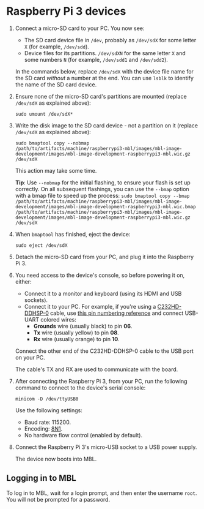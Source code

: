 # Raspberry Pi 3 devices


1. Connect a micro-SD card to your PC. You now see:

    * The SD card device file in `/dev`, probably as `/dev/sdX` for some letter `X` (for example, `/dev/sdd`).
    * Device files for its partitions. `/dev/sdXN` for the same letter `X` and some numbers `N` (for example, `/dev/sdd1` and `/dev/sdd2`).

    <span class="notes">In the commands below, replace `/dev/sdX` with the device file name for the SD card _without_ a number at the end. You can use `lsblk` to identify the name of the SD card device.</span>

1. Ensure none of the micro-SD card's partitions are mounted (replace `/dev/sdX` as explained above):

    ```
    sudo umount /dev/sdX*
    ```

1. Write the disk image to the SD card device - not a partition on it (replace `/dev/sdX` as explained above):

    ```
    sudo bmaptool copy --nobmap /path/to/artifacts/machine/raspberrypi3-mbl/images/mbl-image-development/images/mbl-image-development-raspberrypi3-mbl.wic.gz /dev/sdX
    ```

    This action may take some time.

    <span class="tips">**Tip**: Use `--nobmap` for the initial flashing, to ensure your flash is set up correctly. On all subsequent flashings, you can use the `--bmap` option with a bmap file to speed up the process: `sudo bmaptool copy --bmap /path/to/artifacts/machine/raspberrypi3-mbl/images/mbl-image-development/images/mbl-image-development-raspberrypi3-mbl.wic.bmap /path/to/artifacts/machine/raspberrypi3-mbl/images/mbl-image-development/images/mbl-image-development-raspberrypi3-mbl.wic.gz /dev/sdX`</span>


1. When `bmaptool` has finished, eject the device:

    ```
    sudo eject /dev/sdX
    ```

1. Detach the micro-SD card from your PC, and plug it into the Raspberry Pi 3.
1. You need access to the device's console, so before powering it on, either:

    * Connect it to a monitor and keyboard (using its HDMI and USB sockets).
    * Connect it to your PC. For example, if you're using a [C232HD-DDHSP-0](http://www.ftdichip.com/Support/Documents/DataSheets/Cables/DS_C232HD_UART_CABLE.pdf) cable, use [this pin numbering reference](https://www.element14.com/community/servlet/JiveServlet/previewBody/73950-102-10-339300/pi3_gpio.png) and connect USB-UART colored wires:
       * **Grounds** wire (usually black) to pin **06**.
       * **Tx** wire (usually yellow) to pin **08**.
       * **Rx** wire (usually orange) to pin **10**.

    Connect the other end of the C232HD-DDHSP-0 cable to the USB port on your PC.

    The cable's TX and RX are used to communicate with the board.

1. After connecting the Raspberry Pi 3, from your PC, run the following command to connect to the device's serial console:

    ```
    minicom -D /dev/ttyUSB0
    ```

    Use the following settings:

    * Baud rate: 115200.
    * Encoding: [8N1](https://en.wikipedia.org/wiki/8-N-1).
    * No hardware flow control (enabled by default).

1. Connect the Raspberry Pi 3's micro-USB socket to a USB power supply.

    The device now boots into MBL.

## Logging in to MBL

To log in to MBL, wait for a login prompt, and then enter the username `root`. You will not be prompted for a password.
